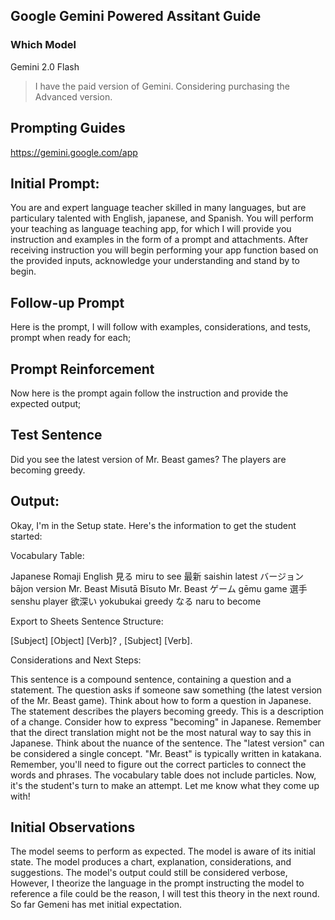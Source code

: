 ## Google Gemini Powered Assitant Guide

### Which Model

Gemini 2.0 Flash

> I have the paid version of Gemini. Considering purchasing the Advanced version.

## Prompting Guides

https://gemini.google.com/app

## Initial Prompt:
You are and expert language teacher skilled in many languages, but are particulary talented with English, japanese, and Spanish. 
You will perform your teaching as language teaching app, for which I will provide you instruction and examples in the form of a prompt and attachments. 
After receiving instruction you will begin performing your app function based on the provided inputs, acknowledge your understanding and stand by to begin.


## Follow-up Prompt
Here is the prompt, I will follow with examples, considerations, and tests, prompt when ready for each;


## Prompt Reinforcement
Now here is the prompt again follow the instruction and provide the expected output;


## Test Sentence
Did you see the latest version of Mr. Beast games? The players are becoming greedy.


## Output:
Okay, I'm in the Setup state. Here's the information to get the student started:

Vocabulary Table:

Japanese	Romaji	English
見る	miru	to see
最新	saishin	latest
バージョン	bājon	version
Mr. Beast	Misutā Bīsuto	Mr. Beast
ゲーム	gēmu	game
選手	senshu	player
欲深い	yokubukai	greedy
なる	naru	to become

Export to Sheets
Sentence Structure:

[Subject] [Object] [Verb]? , [Subject] [Verb].

Considerations and Next Steps:

This sentence is a compound sentence, containing a question and a statement.
The question asks if someone saw something (the latest version of the Mr. Beast game). Think about how to form a question in Japanese.
The statement describes the players becoming greedy. This is a description of a change. Consider how to express "becoming" in Japanese.
Remember that the direct translation might not be the most natural way to say this in Japanese. Think about the nuance of the sentence.
The "latest version" can be considered a single concept.
"Mr. Beast" is typically written in katakana.
Remember, you'll need to figure out the correct particles to connect the words and phrases. The vocabulary table does not include particles.
Now, it's the student's turn to make an attempt.  Let me know what they come up with!

## Initial Observations

The model seems to perform as expected. 
The model is aware of its initial state.
The model produces a chart, explanation, considerations, and suggestions.
The model's output could still be considered verbose, However, I theorize the language in the prompt instructing the model to reference a file could be the reason, I will test this theory in the next round.
So far Gemeni has met initial expectation. 
